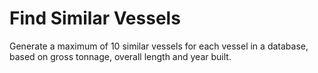 # Find Similar Vessels
Generate a maximum of 10 similar vessels for each vessel in a database, based on gross tonnage, overall length and year built.
